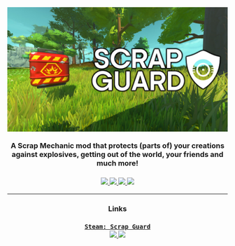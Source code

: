 <img src="https://raw.githubusercontent.com/TechnologicNick/Scrap-Guard/master/preview.jpg" align="center">

<h3 align="center">
  A Scrap Mechanic mod that protects (parts of) your creations against explosives, getting out of the world, your friends and much more!<br>
</h3>

<h3 align="center">
  <a href="https://github.com/TechnologicNick/Scrap-Guard/releases/latest">
    <img src="https://img.shields.io/github/v/release/TechnologicNick/Scrap-Guard?label=latest%20release&style=for-the-badge">
    <img src="https://img.shields.io/github/release-date-pre/TechnologicNick/Scrap-Guard?label=from&style=for-the-badge">
    <img src="https://img.shields.io/badge/game%20version-0.5.1-success?style=for-the-badge">
  </a>
  
  <a href="https://discord.gg/SVEFyus">
    <img src="https://img.shields.io/discord/706444957099098162?color=5865F2&logo=discord&logoColor=FFFFFF&style=for-the-badge">
  </a>
  <br>
</h3>

<hr>

<h3 align="center">
  Links
  <br>
  <br>
  <a href="https://steamcommunity.com/sharedfiles/filedetails/?id=1616051926">
    <code>Steam: Scrap Guard</code>
    <br>
    <img src="https://img.shields.io/steam/downloads/1616051926?style=flat">
    <img src="https://img.shields.io/steam/favorites/1616051926?style=flat">
  </a>
</h3>
<br>
